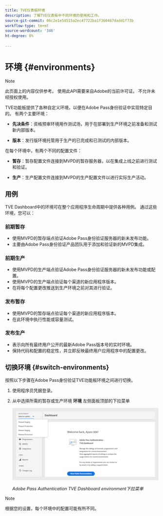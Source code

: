 ```yaml
---
title: TVE仪表板环境
description: 了解TVE仪表板中不同环境的使用和工作。
source-git-commit: 06c2e1e54515a2ec47722ba1f360467dadd1f73b
workflow-type: tm+mt
source-wordcount: '346'
ht-degree: 0%

---
```


# 环境 {#environments}

>[!NOTE]
>
>此页面上的内容仅供参考。 使用此API需要来自Adobe的当前许可证。 不允许未经授权使用。

TVE功能板提供了各种自定义环境，以便在Adobe Pass身份验证中实现特定目的。 有两个主要环境：

* **先决条件**：资格预审环境用作测试场，用于在部署到生产环境之前准备和测试新内部版本。

* **版本**：发行版环境托管用于生产的已完成和已测试的内部版本。

在每个环境中，有两个不同的配置文件：

* **暂存**：暂存配置文件连接到MVPD的暂存服务器，以在集成上线之前进行测试和验证。

* **生产**：生产配置文件连接到MVPD的生产配置文件以进行实际生产活动。

## 用例

TVE Dashboard中的环境可在整个应用程序生命周期中提供各种用例。 通过这些环境，您可以：

### 前期暂存

* 使用MVPD的暂存端点验证Adobe Pass身份验证服务器的新未发布功能。
* 主要由Adobe Pass身份验证产品团队用于添加和验证新的MVPD集成。

### 前期生产

* 使用MVPD的生产端点验证Adobe Pass身份验证服务器的新未发布功能或配置。
* 使用MVPD的生产端点验证每个渠道的新应用程序版本。
* 在将每个配置更改推送到生产环境之前对其进行验证。

### 发布暂存

* 使用MVPD的暂存端点验证每个渠道的新应用程序版本。
* 在此环境中执行性能或容量测试。

### 发布生产

* 表示向所有最终用户公开的最新Adobe Pass版本号的实时环境。
* 保持代码和配置的稳定性，并立即反映最终用户应用程序中的配置更改。

## 切换环境 {#switch-environments}

按照以下步骤在Adobe Pass身份验证TVE功能板环境之间进行切换。

1. 使用程序员凭据登录。
1. 从中选择所需的暂存或生产环境 **环境** 左侧面板顶部的下拉菜单

   ![TVE功能板环境下拉列表](assets/tve-dashboard-env.png)

   *Adobe Pass Authentication TVE Dashboard environment下拉菜单*

>[!NOTE]
>
> 根据您的设置，每个环境中的配置可能有所不同。

